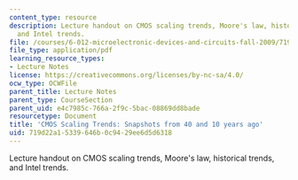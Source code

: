 ```yaml
---
content_type: resource
description: Lecture handout on CMOS scaling trends, Moore's law, historical trends,
  and Intel trends.
file: /courses/6-012-microelectronic-devices-and-circuits-fall-2009/719d22a15339646b0c9429ee6d5d6318_MIT6_012F09_lec16_compare.pdf
file_type: application/pdf
learning_resource_types:
- Lecture Notes
license: https://creativecommons.org/licenses/by-nc-sa/4.0/
ocw_type: OCWFile
parent_title: Lecture Notes
parent_type: CourseSection
parent_uid: e4c7985c-766a-2f9c-5bac-08869dd8bade
resourcetype: Document
title: 'CMOS Scaling Trends: Snapshots from 40 and 10 years ago'
uid: 719d22a1-5339-646b-0c94-29ee6d5d6318
---
```

Lecture handout on CMOS scaling trends, Moore's law, historical trends, and Intel trends.